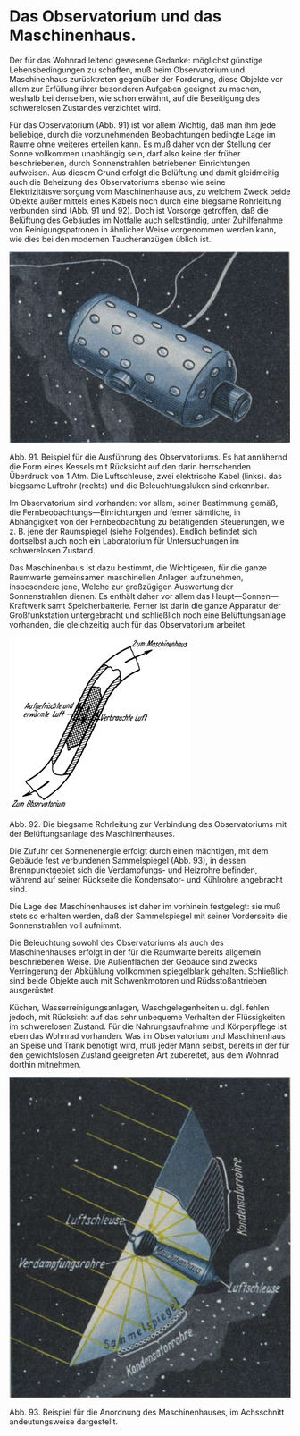 Das Observatorium und das Maschinenhaus.
========================================

Der für das Wohnrad leitend gewesene Gedanke: möglichst
günstige Lebensbedingungen zu schaffen, muß beim Observatorium
und Maschinenhaus zurücktreten gegenüber der Forderung, diese
Objekte vor allem zur Erfüllung ihrer besonderen Aufgaben geeignet
zu machen, weshalb bei denselben, wie schon erwähnt, auf
die Beseitigung des schwerelosen Zustandes verzichtet wird.

Für das Observatorium (Abb. 91) ist vor allem Wichtig,
daß man ihm jede beliebige, durch die vorzunehmenden Beobachtungen
bedingte Lage im Raume ohne weiteres erteilen kann.
Es muß daher von der Stellung der Sonne vollkommen unabhängig
sein, darf also keine der früher beschriebenen, durch
Sonnenstrahlen betriebenen Einrichtungen aufweisen. Aus diesem
Grund erfolgt die Belüftung und damit gleidmeitig auch die Beheizung
des Observatoriums ebenso wie seine Elektrizitätsversorgung
vom Maschinenhause aus, zu welchem Zweck beide Objekte
außer mittels eines Kabels noch durch eine biegsame Rohrleitung
verbunden sind (Abb. 91 und 92). Doch ist Vorsorge getroffen,
daß die Belüftung des Gebäudes im Notfalle auch selbständig,
unter Zuhilfenahme von Reinigungspatronen in ähnlicher
Weise vorgenommen werden kann, wie dies bei den modernen
Taucheranzügen üblich ist.

<div class="image"><img alt="Beispiel für die Ausführung des Observatoriums" src="abb91.png"/>
<p>Abb. 91. Beispiel für die Ausführung des Observatoriums.
Es hat annähernd die Form eines Kessels mit Rücksicht auf den
darin herrschenden Überdruck von 1 Atm. Die Luftschleuse, zwei
elektrische Kabel (links). das biegsame Luftrohr (rechts) und die
Beleuchtungsluken sind erkennbar.</p></div>

Im Observatorium sind vorhanden: vor allem, seiner Bestimmung
gemäß, die Fernbeobachtungs—Einrichtungen und
ferner sämtliche, in Abhängigkeit von der Fernbeobachtung zu
betätigenden Steuerungen, wie z. B. jene der Raumspiegel
(siehe Folgendes). Endlich befindet sich dortselbst auch noch ein
Laboratorium für Untersuchungen im schwerelosen Zustand.

Das Maschinenbaus ist dazu bestimmt, die Wichtigeren, für
die ganze Raumwarte gemeinsamen maschinellen Anlagen aufzunehmen,
insbesondere jene, Welche zur großzügigen Auswertung
der Sonnenstrahlen dienen. Es enthält daher vor allem das
Haupt—Sonnen—Kraftwerk samt Speicherbatterie. Ferner
ist darin die ganze Apparatur der Großfunkstation untergebracht
und schließlich noch eine Belüftungsanlage vorhanden, die gleichzeitig auch für
das Observatorium arbeitet.

<div class="image" float="left"><img alt="Die biegsame Rohrleitung zur Verbindung des Observatoriums mit
der Belüftungsanlage des Maschinenhauses" src="abb92.png"/>
<p>Abb. 92. Die biegsame Rohrleitung zur Verbindung des Observatoriums mit
der Belüftungsanlage des Maschinenhauses.</p></div>

Die Zufuhr der Sonnenenergie erfolgt durch einen mächtigen,
mit dem Gebäude fest verbundenen Sammelspiegel (Abb. 93), in dessen Brennpunktgebiet
sich die Verdampfungs- und Heizrohre befinden, während
auf seiner Rückseite die Kondensator- und Kühlrohre angebracht sind.

Die Lage des Maschinenhauses ist daher im vorhinein festgelegt:
sie muß stets so erhalten werden, daß der Sammelspiegel
mit seiner Vorderseite die Sonnenstrahlen voll aufnimmt.

Die Beleuchtung sowohl des Observatoriums als auch des Maschinenhauses
erfolgt in der für die Raumwarte bereits allgemein
beschriebenen Weise. Die Außenflächen der Gebäude sind zwecks
Verringerung der Abkühlung vollkommen spiegelblank gehalten.
Schließlich sind beide Objekte auch mit Schwenkmotoren
und Rüdsstoßantrieben ausgerüstet.

Küchen, Wasserreinigungsanlagen, Waschgelegenheiten u. dgl.
fehlen jedoch, mit Rücksicht auf das sehr unbequeme Verhalten
der Flüssigkeiten im schwerelosen Zustand. Für die Nahrungsaufnahme
und Körperpflege ist eben das Wohnrad vorhanden.
Was im Observatorium und Maschinenhaus an Speise und Trank
benötigt wird, muß jeder Mann selbst, bereits in der für den
gewichtslosen Zustand geeigneten Art zubereitet, aus dem Wohnrad dorthin mitnehmen.

<div class="image"><img alt="Beispiel für die Anordnung des Maschinenhauses" src="abb93.png"/>
<p>Abb. 93. Beispiel für die Anordnung des Maschinenhauses, im Achsschnitt
andeutungsweise dargestellt.</p></div>

